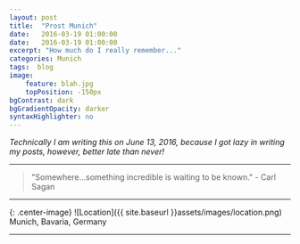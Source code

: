 ```yaml
---
layout: post
title:  "Prost Munich"
date:   2016-03-19 01:00:00
date:   2016-03-19 01:00:00
excerpt: "How much do I really remember..."
categories: Munich
tags:  blog
image:
    feature: blah.jpg
    topPosition: -150px
bgContrast: dark
bgGradientOpacity: darker
syntaxHighlighter: no
---
```


*Technically I am writing this on June 13, 2016, because I got lazy in writing my posts, however, better late than never!*



<hr>

<blockquote class="largeQuote">"Somewhere...something incredible is waiting to be known." - Carl Sagan</blockquote>

<hr>

{: .center-image}
![Location]({{ site.baseurl }}assets/images/location.png) Munich, Bavaria, Germany

<hr>